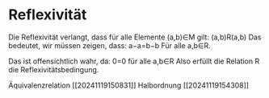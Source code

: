 # Reflexivität
Die Reflexivität verlangt, dass für alle Elemente (a,b)∈M gilt: (a,b)R(a,b) Das bedeutet, wir müssen zeigen, dass: a−a=b−b Für alle a,b∈R.

Das ist offensichtlich wahr, da: 0=0 für alle a,b∈R Also erfüllt die Relation R die Reflexivitätsbedingung.

Äquivalenzrelation [[20241119150831]]
Halbordnung [[20241119154308]]
